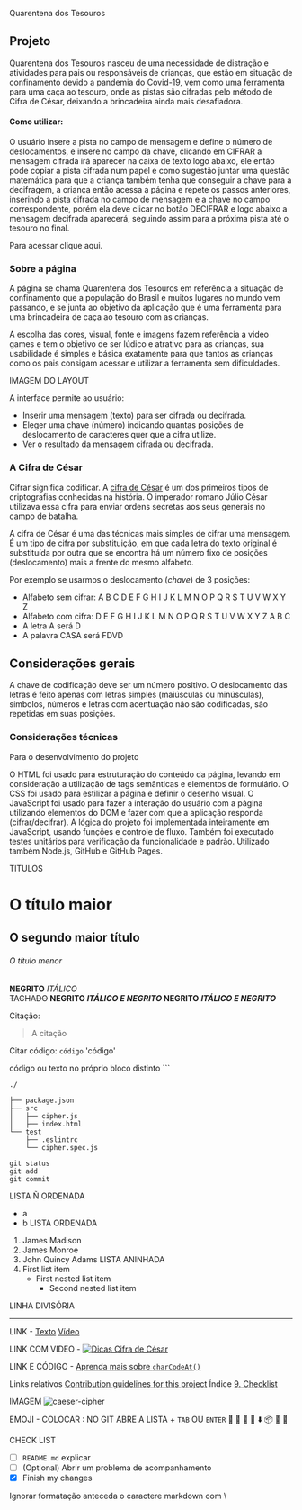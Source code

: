 Quarentena dos Tesouros

## Projeto

Quarentena dos Tesouros nasceu de uma necessidade de distração e atividades para pais ou responsáveis de crianças, que estão
em situação de confinamento devido a pandemia do Covid-19, vem como uma ferramenta para uma caça ao tesouro, onde as pistas são cifradas pelo método de Cifra de César, deixando a brincadeira ainda mais desafiadora.

#### Como utilizar:
O usuário insere a pista no campo de mensagem e define o número de deslocamentos, e insere no campo da chave, clicando em CIFRAR a mensagem cifrada irá aparecer na caixa de texto logo abaixo, ele então pode copiar a pista cifrada num papel e como sugestão juntar uma questão matemática para que a criança também tenha que conseguir a chave para a decifragem, a criança então acessa a página e repete os passos anteriores, inserindo a pista cifrada no campo de mensagem e a chave no campo correspondente, porém ela deve clicar no botão DECIFRAR e logo abaixo a mensagem decifrada aparecerá, seguindo assim para a próxima pista até o tesouro no final. 

Para acessar clique aqui.

### Sobre a página
A página se chama Quarentena dos Tesouros em referência a situação de confinamento que a população do Brasil e muitos lugares no mundo vem passando, e se junta ao objetivo da aplicação que é uma ferramenta para uma brincadeira de caça ao tesouro com as crianças.

A escolha das cores, visual, fonte e imagens fazem referência a video games e tem o objetivo de ser lúdico e atrativo para as crianças, sua usabilidade é simples e básica exatamente para que tantos as crianças como os pais consigam acessar e utilizar a ferramenta sem dificuldades.

IMAGEM DO LAYOUT

A interface permite ao usuário:

* Inserir uma mensagem (texto) para ser cifrada ou decifrada.
* Eleger uma chave (número) indicando quantas posições de deslocamento de caracteres quer que a cifra utilize.
* Ver o resultado da mensagem cifrada ou decifrada.

### A Cifra de César

Cifrar significa codificar. A [cifra de
César](https://pt.wikipedia.org/wiki/Cifra_de_C%C3%A9sar) é um dos primeiros
tipos de criptografias conhecidas na história. O imperador romano Júlio César
utilizava essa cifra para enviar ordens secretas aos seus generais no campo de
batalha.

A cifra de César é uma das técnicas mais simples de cifrar uma mensagem. É um
tipo de cifra por substituição, em que cada letra do texto original é
substituída por outra que se encontra há um número fixo de posições
(deslocamento) mais a frente do mesmo alfabeto.

Por exemplo se usarmos o deslocamento (_chave_) de 3 posições:

* Alfabeto sem cifrar: A B C D E F G H I J K L M N O P Q R S T U V W X Y Z
* Alfabeto com cifra: D E F G H I J K L M N O P Q R S T U V W X Y Z A B C
* A letra A será D
* A palavra CASA será FDVD

## Considerações gerais

A chave de codificação deve ser um número positivo.
O deslocamento das letras é feito apenas com letras simples (maiúsculas ou minúsculas), símbolos, números e letras com acentuação não são codificadas, são repetidas em suas posições.

### Considerações técnicas

Para o desenvolvimento do projeto

O HTML foi usado para estruturação do conteúdo da página, levando em consideração a utilização de tags semânticas e elementos de formulário.
O CSS foi usado para estilizar a página e definir o desenho visual.
O JavaScript foi usado para fazer a interação do usuário com a página utilizando elementos do DOM e fazer com que a aplicação responda (cifrar/decifrar).
A lógica do projeto foi implementada inteiramente em JavaScript, usando funções e controle de fluxo.
Também foi executado testes unitários para verificação da funcionalidade e padrão.
Utilizado também Node.js, GitHub e GitHub Pages.






TITULOS
# O título maior
## O segundo maior título
###### O título menor

**NEGRITO**
_ITÁLICO_	
~~TACHADO~~
**NEGRITO _ITÁLICO E NEGRITO_ NEGRITO**
***ITÁLICO E NEGRITO***

Citação:
> A citação

Citar código:
`código` 'código'

código ou texto no próprio bloco distinto ```
```text
./

├── package.json
├── src
│   ├── cipher.js
│   ├── index.html
└── test
    ├── .eslintrc
    └── cipher.spec.js
```
```
git status
git add
git commit
```

LISTA Ñ ORDENADA
* a
* b
LISTA ORDENADA
1. James Madison
2. James Monroe
3. John Quincy Adams
LISTA ANINHADA
1. First list item
   - First nested list item
     - Second nested list item

LINHA DIVISÓRIA
*** 

LINK - [Texto](https:.../) 
[Vídeo](https://www.youtube...)

LINK COM VIDEO - [![Dicas Cifra de
César](https://img.youtube.com/vi/utiLWBXmNQU/0.jpg)](https://www.youtube.com/watch?v=utiLWBXmNQU)

LINK E CÓDIGO - [Aprenda mais sobre
  `charCodeAt()`](https://developer.mozilla.org/pt-BR/docs/Web/JavaScript/Reference/Global_Objects/String/charCodeAt)

Links relativos
[Contribution guidelines for this project](docs/CONTRIBUTING.md)
Índice
[9. Checklist](#9-checklist)

IMAGEM 
![caeser-cipher](https://user-images.githubusercontent.com/11894994/60990999-07ffdb00-a320-11e9-87d0-b7c291bc4cd1.png)

EMOJI - COLOCAR : NO GIT ABRE A LISTA + `TAB` OU `ENTER`
:pencil: :shell: :penguin:  :fork_and_knife: :arrow_down:  📦 :traffic_light:  :rocket: 

CHECK LIST
- [ ] `README.md` explicar 
- [ ] \(Optional) Abrir um problema de acompanhamento
- [x] Finish my changes

Ignorar formatação
anteceda o caractere markdown com \